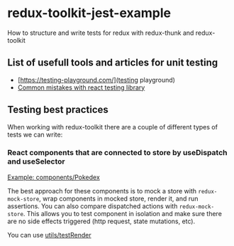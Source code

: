 # redux-toolkit-jest-example

How to structure and write tests for redux with redux-thunk and redux-toolkit

## List of usefull tools and articles for unit testing

- [https://testing-playground.com/](testing playground)
- [Common mistakes with react testing library](https://kentcdodds.com/blog/common-mistakes-with-react-testing-library/)

## Testing best practices

When working with redux-toolkit there are a couple of different types of tests we can write:

### React components that are connected to store by useDispatch and useSelector

[Example: components/Pokedex](src/components/Pokedex.js)

The best approach for these components is to mock a store with `redux-mock-store`,
wrap components in mocked store, render it, and run assertions.
You can also compare dispatched actions with `redux-mock-store`.
This allows you to test component in isolation and make sure there are no side effects triggered (http request, state mutations, etc).

You can use [utils/testRender](src/utils/testRender.js)
